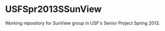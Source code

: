 USFSpr2013SSunView
==================

Working repository for SunView group in USF's Senior Project Spring 2013.
